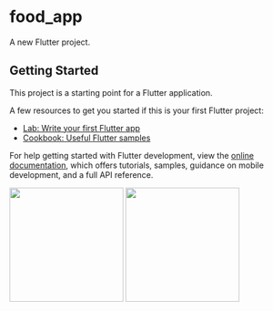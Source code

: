 # food_app

A new Flutter project.

## Getting Started

This project is a starting point for a Flutter application.

A few resources to get you started if this is your first Flutter project:

- [Lab: Write your first Flutter app](https://docs.flutter.dev/get-started/codelab)
- [Cookbook: Useful Flutter samples](https://docs.flutter.dev/cookbook)

For help getting started with Flutter development, view the
[online documentation](https://docs.flutter.dev/), which offers tutorials,
samples, guidance on mobile development, and a full API reference.

<img src="https://github.com/Nency-Shekhaliya/food_app/assets/123537483/4a5d9239-b107-47dc-8d2e-9cee85dcefa1"  width="200px">
<img src="https://github.com/Nency-Shekhaliya/food_app/assets/123537483/8b493451-e49a-417b-ad14-c6508164ce46"  width="200px">


